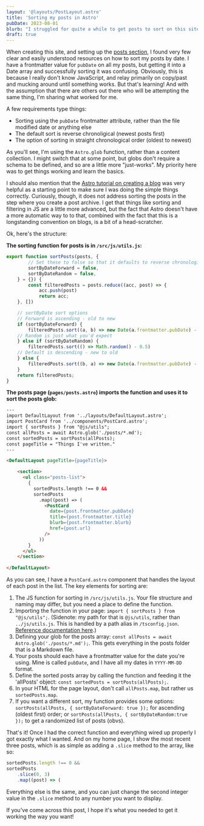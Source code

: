 ```yaml
---
layout: '@layouts/PostLayout.astro'
title: 'Sorting my posts in Astro'
pubDate: 2023-08-01
blurb: "I struggled for quite a while to get posts to sort on this site. Hopefully this can save you some time and frustration."
draft: true
---
```


When creating this site, and setting up the [posts section](/posts/), I found very few clear and easily understood resources on how to sort my posts by date. I have a frontmatter value for `pubDate` on all my posts, but getting it into a Date array and successfully sorting it was confusing. Obviously, this is because I really don't know JavaScript, and relay primarily on copy/past and mucking around until something works. But that's learning! And with the assumption that there are others out there who will be attempting the same thing, I'm sharing what worked for me.

A few requirements type things:
- Sorting using the `pubDate` frontmatter attribute, rather than the file modified date or anything else
- The default sort is reverse chronoligical (newest posts first)
- The option of sorting in straight chronological order (oldest to newest)

As you'll see, I'm using the `Astro.glob` function, rather than a content collection. I might switch that at some point, but globs don't require a schema to be defined, and so are a little more "just-works". My priority here was to get things working and learn the basics.

I should also mention that the [Astro tutorial on creating a blog](https://docs.astro.build/en/tutorial/0-introduction/) was very helpful as a starting point to make sure I was doing the simple things correctly. Curiously, though, it does not address sorting the posts in the step where you create a post archive. I get that things like sorting and filtering in JS are a little more advanced, but the fact that Astro doesn't have a more automatic way to to that, combined with the fact that this is a longstanding convention on blogs, is a bit of a head-scratcher.

Ok, here's the structure:

**The sorting function for posts is in `/src/js/utils.js`:**

```js
export function sortPosts(posts, {
        // Set these to false so that it defaults to reverse chronological
        sortByDateForward = false,
        sortByDateRandom = false,
    } = {}) {
        const filteredPosts = posts.reduce((acc, post) => {
            acc.push(post)
            return acc;
    }, [])

    // sortByDate sort options
    // Forward is ascending - old to new
    if (sortByDateForward) {
        filteredPosts.sort((a, b) => new Date(a.frontmatter.pubDate) - new Date(b.frontmatter.pubDate))
    // Random is just what you'd expect
    } else if (sortByDateRandom) {
        filteredPosts.sort(() => Math.random() - 0.5)
    // Default is descending - new to old
    } else {
        filteredPosts.sort((b, a) => new Date(a.frontmatter.pubDate) - new Date(b.frontmatter.pubDate))
    }
    return filteredPosts;
}
```

**The posts page (`pages/posts.astro`) imports the function and uses it to sort the posts glob:**

```html
---
import DefaultLayout from '../layouts/DefaultLayout.astro';
import PostCard from '../components/PostCard.astro';
import { sortPosts } from "@js/utils";
const allPosts = await Astro.glob('./posts/*.md');
const sortedPosts = sortPosts(allPosts);
const pageTitle = "Things I've written."
---

<DefaultLayout pageTitle={pageTitle}>

    <section>
      <ul class="posts-list">
        {
          sortedPosts.length !== 0 &&
          sortedPosts
            .map((post) => (
              <PostCard
                date={post.frontmatter.pubDate}
                title={post.frontmatter.title}
                blurb={post.frontmatter.blurb}
                href={post.url}
              />
            ))
        }
      </ul>
    </section>
    
</DefaultLayout>
```

As you can see, I have a `PostCard.astro` component that handles the layout of each post in the list. The key elements for sorting are:

1. The JS function for sorting in `/src/js/utils.js`. Your file structure and naming may differ, but you need a place to define the function.
2. Importing the function in your page: `import { sortPosts } from "@js/utils";`. (Sidenote: my path for that is `@js/utils`, rather than `../js/utils.js`. This is handled by a path alias in `/tsconfig.json`. [Reference documentation here](https://docs.astro.build/en/guides/aliases/).)
3. Defining your glob for the posts array: `const allPosts = await Astro.glob('./posts/*.md');`. This gets everything in the posts folder that is a Markdown file. 
4. Your posts should each have a frontmatter value for the date you're using. Mine is called `pubDate`, and I have all my dates in `YYYY-MM-DD` format.
5. Define the sorted posts array by calling the function and feeding it the 'allPosts' object: `const sortedPosts = sortPosts(allPosts);`.
6. In your HTML for the page layout, don't call `allPosts.map`, but rather us `sortedPosts.map`.
7. If you want a different sort, my function provides some options: `sortPosts(allPosts, { sortByDateForward: true });` for ascending (oldest first) order; or `sortPosts(allPosts, { sortByDateRandom:true });` to get a randomized list of posts (obvs).

That's it! Once I had the correct function and everything wired up properly I got exactly what I wanted. And on my home page, I show the most recent three posts, which is as simple as adding a `.slice` method to the array, like so:

```js
sortedPosts.length !== 0 &&
sortedPosts
    .slice(0, 3)
    .map((post) => (
```

Everything else is the same, and you can just change the second integer value in the `.slice` method to any number you want to display.

If you've come across this post, I hope it's what you needed to get it working the way you want!